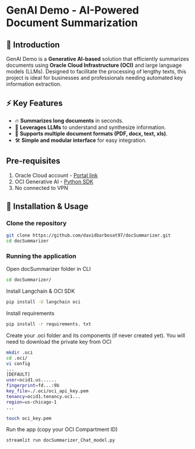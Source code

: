 # GenAI Demo - AI-Powered Document Summarization

## 📌 Introduction
GenAI Demo is a **Generative AI-based** solution that efficiently summarizes documents using **Oracle Cloud Infrastructure (OCI)** and large language models (LLMs). Designed to facilitate the processing of lengthy texts, this project is ideal for businesses and professionals needing automated key information extraction.

## ⚡ Key Features
- 🔥 **Summarizes long documents** in seconds.
- 🧠 **Leverages LLMs** to understand and synthesize information.
- 📄 **Supports multiple document formats (PDF, docx, text, xls)**.
- 🛠 **Simple and modular interface** for easy integration.

## Pre-requisites
1. Oracle Cloud account - [Portal link](https://signup.cloud.oracle.com/)
2. OCI Generative AI - [Python SDK](https://pypi.org/project/oci/)
3. No connected to VPN


## 🚀 Installation & Usage

### Clone the repository
```bash
git clone https://github.com/davidbarbosat97/docSummarizer.git
cd docSummarizer
```
### Running the application
Open docSummarizer folder in CLI
```bash
cd docSummarizer/
```
Install Langchain & OCI SDK
```bash
pip install -U langchain oci
```
Install requirements
```bash
pip install -r requirements. txt
```
Create your .oci folder and its components (if never created yet). You will need to download the private key from OCI
```bash
mkdir .oci
cd .oci/
vi config
...
[DEFAULT]
user=ocid1.us......
fingerprint=fd...:9b
key_file=./.oci/oci_api_key.pem
tenancy=ocid1.tenancy.oc1...
region=us-chicago-1
...

touch oci_key.pem
```
Run the app (copy your OCI Compartment ID)
```bash
streamlit run docSummarizer_Chat_model.py
```
